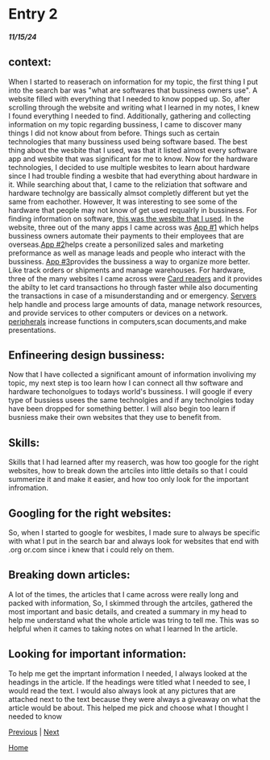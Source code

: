 # Entry 2 
##### 11/15/24

## context: 
<p> When I started to reaserach on information for my topic, the first thing I put into the search bar was "what are softwares that bussiness owners use". A website filled with everything that I needed to know popped up. So, after scrolling through the website and writing what I learned in my notes, I knew I found everything I needed to find. Additionally, gathering and collecting information on my topic regarding bussiness, I came to discover many things I did not know about from before. Things such as certain technologies that many bussiness used being software based. The best thing about the wesbite that I used, was that it listed almost every software app and wesbite that was significant for me to know. Now for the hardware technologies, I decided to use multiple wesbites to learn about hardware since I had trouble finding a wesbite that had everything about hardware in it. While searching about that, I came to the reliziation that software and hardware technolgy are bassically almsot completly different but yet the same from eachother. However, It was interesting to see some of the hardware that people may not know of get used requalrly in bussiness. For finding information on software, <a href="https://www.forbes.com/advisor/business/software/best-business-software/"> this was the wesbite that I used</a>. In the website, three out of the many apps I came across was <a href= "https://onpay.com/payroll-services-lp/?channel=forbes&utm_source=forbes&utm_medium=paid&utm_campaign=smb&FRBSADV_adtid=FAPfLUevisaevIkIhfhaqB_xxm2JD5I5fHj">App #1</a> which helps bussiness owners automate their payments to their employees that are overseas.<a href="https://www.zoho.com/crm/lp/lasting-customer-relationships.html?utm_source=forbesadvisor&utm_medium=cpl&utm_campaign=zcrm-review-fa">App #2</a>helps create a personilized sales and marketing preformance as well as manage leads and people who interact with the bussiness. <a href="https://get.cin7.com/inventory-management-software-mm?utm_source=forbes&utm_medium=PPL&utm_campaign=forbes">App #3</a>provides the bussiness a way to organize more better. Like track orders or shipments and manage warehouses. For hardware, three of the many websites I came across were <a href="https://stripe.com/resources/more/how-do-card-readers-work">Card readers</a> and it provides the abilty to let card transactions ho through faster while also documenting the transactions in case of a misunderstanding and or emergency. <a href="https://www.mation.com/products/it-hardware-managed-it/">Servers</a> help handle and process large amounts of data, manage network resources, and provide services to other computers or devices on a network. <a href="https://www.mation.com/products/it-hardware-managed-it/">peripherals</a> increase functions in computers,scan documents,and make presentations.  </p>

## Enfineering design bussiness: 
<p> Now that I have collected a significant amount of information involiving my topic, my next step is too learn how I can connect all thw software and hardware techonolgues to todays world's bussiness. I will google if every type of bussiess usees the same technolgies and if any technolgies today have been dropped for something better. I will also begin too learn if busniess make their own websites that they use to benefit from.</p>

## Skills: 
<p> Skills that I had learned after my reaserch, was how too google for the right websites, how to break down the artciles into little details so that I could summerize it and make it easier, and how too only look for the important infromation.</p>

## Googling for the right websites: 
<p>So, when I started to google for wesbites, I made sure to always be specific with what I put in the search bar and always look for websites that end with .org or.com since i knew that i could rely on them. </p>

## Breaking down articles:
<p>A lot of the times, the articles that I came across were really long and packed with information, So, I skimmed through the artciles, gathered the most important and basic details, and created a summary in my head to help me understand what the whole article was tring to tell me. This was so helpful when it cames to taking notes on what I learned In the article.</p>

## Looking for important information: 
<p> To help me get the imprtant information I needed, I always looked at the headings in the article. If the headings were titled what I needed to see, I would read the text. I would also always look at any pictures that are attached next to the text because they were always a giveaway on what the article would be about. This helped me pick and choose what I thought I needed to know </p>





[Previous](entry01.md) | [Next](entry03.md)

[Home](../README.md)
